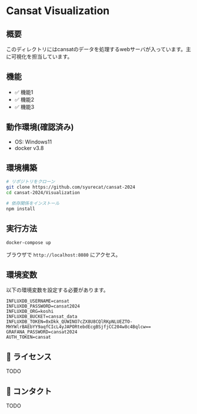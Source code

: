 #   Cansat Visualization

## 概要
このディレクトリにはcansatのデータを処理するwebサーバが入っています。主に可視化を担当しています。

## 機能
- ✅ 機能1
- ✅ 機能2
- ✅ 機能3

## 動作環境(確認済み)
- OS: Windows11
- docker v3.8

## 環境構築
```sh
# リポジトリをクローン
git clone https://github.com/syurecat/cansat-2024
cd cansat-2024/Visualization

# 依存関係をインストール
npm install
```

## 実行方法
```sh
docker-compose up
```
ブラウザで `http://localhost:8080` にアクセス。

## 環境変数
以下の環境変数を設定する必要があります。
```
INFLUXDB_USERNAME=cansat
INFLUXDB_PASSWORD=cansat2024
INFLUXDB_ORG=koshi
INFLUXDB_BUCKET=cansat_data
INFLUXDB_TOKEN=0xDkk_QUWINO7cZX8U8CQlRKpNLUEZTO-MHYWlrBAEbYY9aqfCIcL4yJAPORtebdEcgBSjfjCC204w8c4Bqlcw==
GRAFANA_PASSWORD=cansat2024
AUTH_TOKEN=cansat
```

## 📜 ライセンス
TODO

## 📧 コンタクト
TODO


